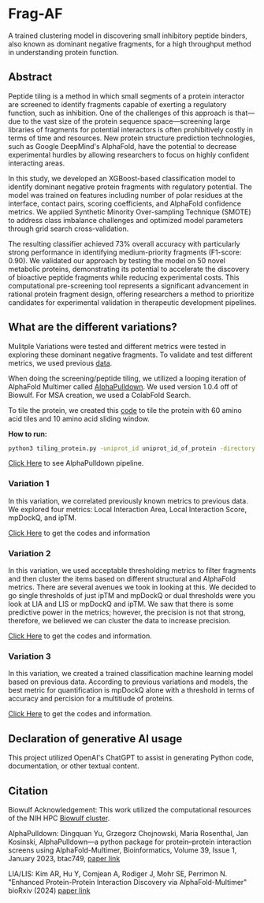 # Frag-AF
A trained clustering model in discovering small inhibitory peptide binders, also known as dominant negative fragments, for a high throughput method in understanding protein function. 

## Abstract
Peptide tiling is a method in which small segments of a protein interactor are screened to identify fragments capable of exerting a regulatory function, such as inhibition. One of the challenges of this approach is that—due to the vast size of the protein sequence space—screening large libraries of fragments for potential interactors is often prohibitively costly in terms of time and resources. New protein structure prediction technologies, such as Google DeepMind's AlphaFold, have the potential to decrease experimental hurdles by allowing researchers to focus on highly confident interacting areas.

In this study, we developed an XGBoost-based classification model to identify dominant negative protein fragments with regulatory potential. The model was trained on features including number of polar residues at the interface, contact pairs, scoring coefficients, and AlphaFold confidence metrics. We applied Synthetic Minority Over-sampling Technique (SMOTE) to address class imbalance challenges and optimized model parameters through grid search cross-validation. 

The resulting classifier achieved 73% overall accuracy with particularly strong performance in identifying medium-priority fragments (F1-score: 0.90). We validated our approach by testing the model on 50 novel metabolic proteins, demonstrating its potential to accelerate the discovery of bioactive peptide fragments while reducing experimental costs. This computational pre-screening tool represents a significant advancement in rational protein fragment design, offering researchers a method to prioritize candidates for experimental validation in therapeutic development pipelines.


## What are the different variations?
Mulitple Variations were tested and different metrics were tested in exploring these dominant negative fragments. To validate and test different metrics, we used previous [data](https://www.cell.com/cell-systems/pdfExtended/S2405-4712(21)00157-5). 

When doing the screening/peptide tiling, we utilized a looping iteration of AlphaFold Multimer called [AlphaPulldown](https://github.com/KosinskiLab/AlphaPulldown). We used version 1.0.4 off of Biowulf. For MSA creation, we used a ColabFold Search. 

To tile the protein, we created this [code](pipeline/tiling_protein.py) to tile the protein with 60 amino acid tiles and 10 amino acid sliding window. 

**How to run:**
```bash
python3 tiling_protein.py -uniprot_id uniprot_id_of_protein -directory path/and/name/of/file
```

[Click Here](sbatch_files_example/) to see AlphaPulldown pipeline.  

### Variation 1
In this variation, we correlated previously known metrics to previous data. We explored four metrics: Local Interaction Area, Local Interaction Score, mpDockQ, and ipTM. 

[Click Here](variation_1) to get the codes and information

### Variation 2
In this variation, we used acceptable thresholding metrics to filter fragments and then cluster the items based on different structural and AlphaFold metrics. There are several avenues we took in looking at this. We decided to go single thresholds of just ipTM and mpDockQ or dual thresholds were you look at LIA and LIS or mpDockQ and ipTM. We saw that there is some predictive power in the metrics; however, the precision is not that strong, therefore, we believed we can cluster the data to increase precision. 

[Click Here](variation_2) to get the codes and information. 

### Variation 3 
In this variation, we created a trained classification machine learning model based on previous data. According to previous variations and models, the best metric for quantification is mpDockQ alone with a threshold in terms of accuracy and percision for a multitiude of proteins. 

[Click Here](variation_3) to get the codes and information. 

## Declaration of generative AI usage
This project utilized OpenAI's ChatGPT to assist in generating Python code, documentation, or other textual content.

## Citation
Biowulf Acknowledgement: This work utilized the computational resources of the NIH HPC [Biowulf cluster](https://hpc.nih.gov).

AlphaPulldown: Dingquan Yu, Grzegorz Chojnowski, Maria Rosenthal, Jan Kosinski, AlphaPulldown—a python package for protein–protein interaction screens using AlphaFold-Multimer, Bioinformatics, Volume 39, Issue 1, January 2023, btac749, [paper link](https://doi.org/10.1093/bioinformatics/btac749)

LIA/LIS: Kim AR, Hu Y, Comjean A, Rodiger J, Mohr SE, Perrimon N. "Enhanced Protein-Protein Interaction Discovery via AlphaFold-Multimer" bioRxiv (2024) [paper link](https://www.biorxiv.org/content/10.1101/2024.02.19.580970v1)
